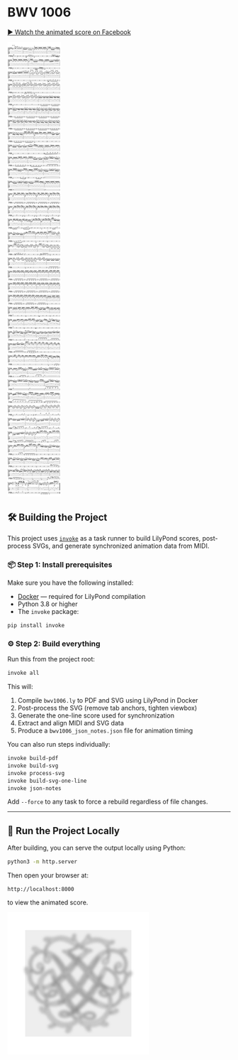 # BWV 1006

[▶️ Watch the animated score on Facebook](https://www.facebook.com/christophe.thiebaud/videos/1061199609199250)

![bwv1006](bwv1006.svg)


## 🛠️ Building the Project

This project uses [`invoke`](https://www.pyinvoke.org/) as a task runner to build LilyPond scores, post-process SVGs, and generate synchronized animation data from MIDI.

### 📦 Step 1: Install prerequisites

Make sure you have the following installed:

* [Docker](https://www.docker.com/) — required for LilyPond compilation
* Python 3.8 or higher
* The `invoke` package:

```bash
pip install invoke
```

### ⚙️ Step 2: Build everything

Run this from the project root:

```bash
invoke all
```

This will:

1. Compile `bwv1006.ly` to PDF and SVG using LilyPond in Docker
2. Post-process the SVG (remove tab anchors, tighten viewbox)
3. Generate the one-line score used for synchronization
4. Extract and align MIDI and SVG data
5. Produce a `bwv1006_json_notes.json` file for animation timing

You can also run steps individually:

```bash
invoke build-pdf
invoke build-svg
invoke process-svg
invoke build-svg-one-line
invoke json-notes
```

Add `--force` to any task to force a rebuild regardless of file changes.

---

## 🚀 Run the Project Locally

After building, you can serve the output locally using Python:

```bash
python3 -m http.server
```

Then open your browser at:

```
http://localhost:8000
```

to view the animated score.


![Bach's Seal](images/Bach_Seal_blurred_gray_bg_final.svg)
